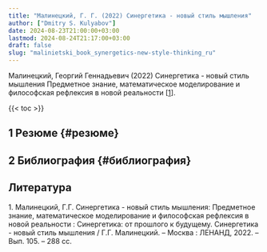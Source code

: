 ```yaml
---
title: "Малинецкий, Г. Г. (2022) Синергетика - новый стиль мышления"
author: ["Dmitry S. Kulyabov"]
date: 2024-08-23T21:00:00+03:00
lastmod: 2024-08-24T21:17:00+03:00
draft: false
slug: "malinietski_book_synergetics-new-style-thinking_ru"
---
```


Малинецкий, Георгий Геннадьевич (2022) Синергетика - новый стиль мышления Предметное знание, математическое моделирование и философская рефлексия в новой реальности [<a href="#citeproc_bib_item_1">1</a>].

<!--more-->

{{< toc >}}


## <span class="section-num">1</span> Резюме {#резюме}


## <span class="section-num">2</span> Библиография {#библиография}

## Литература

<div class="csl-bib-body">
  <div class="csl-entry"><a id="citeproc_bib_item_1"></a>1.	Малинецкий, Г.Г. Синергетика - новый стиль мышления: Предметное знание, математическое моделирование и философская рефлексия в новой реальности : Синергетика: от прошлого к будущему. Синергетика - новый стиль мышления / Г.Г. Малинецкий. – Москва : ЛЕНАНД, 2022. – Вып. 105. – 288 сс.</div>
</div>
